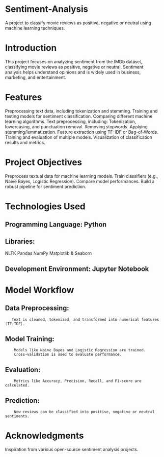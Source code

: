 # Sentiment-Analysis
A project to classify movie reviews as positive, negative or neutral using machine learning techniques.

# Introduction
This project focuses on analyzing sentiment from the IMDb dataset, classifying movie reviews as positive, negative or neutral. Sentiment analysis helps understand opinions and is widely used in business, marketing, and entertainment.

# Features
Preprocessing text data, including tokenization and stemming.
Training and testing models for sentiment classification.
Comparing different machine learning algorithms.
Text preprocessing, including:
Tokenization, lowercasing, and punctuation removal.
Removing stopwords.
Applying stemming/lemmatization.
Feature extraction using TF-IDF or Bag-of-Words.
Training and evaluation of multiple models.
Visualization of classification results and metrics.

# Project Objectives
Preprocess textual data for machine learning models.
Train classifiers (e.g., Naive Bayes, Logistic Regression).
Compare model performances.
Build a robust pipeline for sentiment prediction.

# Technologies Used
## Programming Language: Python
## Libraries:
NLTK
Pandas
NumPy
Matplotlib & Seaborn
## Development Environment: Jupyter Notebook

# Model Workflow
## Data Preprocessing:
       Text is cleaned, tokenized, and transformed into numerical features (TF-IDF).
## Model Training:
        Models like Naive Bayes and Logistic Regression are trained.
        Cross-validation is used to evaluate performance.
## Evaluation:
        Metrics like Accuracy, Precision, Recall, and F1-score are calculated.
## Prediction:
        New reviews can be classified into positive, negative or neutral sentiments.

# Acknowledgments
Inspiration from various open-source sentiment analysis projects.

